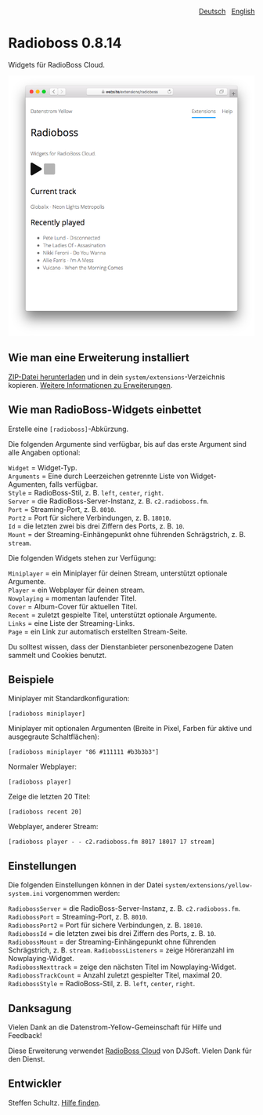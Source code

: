 <p align="right"><a href="README-de.md">Deutsch</a> &nbsp; <a href="README.md">English</a></p>

# Radioboss 0.8.14

Widgets für RadioBoss Cloud.

<p align="center"><img src="SCREENSHOT.png?raw=true" alt="Bildschirmfoto"></p>

## Wie man eine Erweiterung installiert

[ZIP-Datei herunterladen](https://github.com/schulle4u/yellow-extensions-schulle4u/raw/main/downloads/radioboss.zip) und in dein `system/extensions`-Verzeichnis kopieren. [Weitere Informationen zu Erweiterungen](https://github.com/annaesvensson/yellow-update/tree/main/README-de.md).

## Wie man RadioBoss-Widgets einbettet

Erstelle eine `[radioboss]`-Abkürzung. 

Die folgenden Argumente sind verfügbar, bis auf das erste Argument sind alle Angaben optional: 

`Widget` = Widget-Typ.  
`Arguments` = Eine durch Leerzeichen getrennte Liste von Widget-Agumenten, falls verfügbar.   
`Style` = RadioBoss-Stil, z. B. `left`, `center`, `right`.  
`Server` = die RadioBoss-Server-Instanz, z. B. `c2.radioboss.fm`.  
`Port` = Streaming-Port, z. B. `8010`.  
`Port2` = Port für sichere Verbindungen, z. B. `18010`.  
`Id` = die letzten zwei bis drei Ziffern des Ports, z. B. `10`.  
`Mount` = der Streaming-Einhängepunkt ohne führenden Schrägstrich, z. B. `stream`. 

Die folgenden Widgets stehen zur Verfügung: 

`Miniplayer` = ein Miniplayer für deinen Stream, unterstützt optionale Argumente.  
`Player` = ein Webplayer für deinen stream.  
`Nowplaying` = momentan laufender Titel.  
`Cover` = Album-Cover für aktuellen Titel.  
`Recent` = zuletzt gespielte Titel, unterstützt optionale Argumente.  
`Links` = eine Liste der Streaming-Links.  
`Page` = ein Link zur automatisch erstellten Stream-Seite. 

Du solltest wissen, dass der Dienstanbieter personenbezogene Daten sammelt und Cookies benutzt.

## Beispiele

Miniplayer mit Standardkonfiguration:

    [radioboss miniplayer]

Miniplayer mit optionalen Argumenten (Breite in Pixel, Farben für aktive und ausgegraute Schaltflächen):

    [radioboss miniplayer "86 #111111 #b3b3b3"]

Normaler Webplayer:

    [radioboss player]

Zeige die letzten 20 Titel:

    [radioboss recent 20]

Webplayer, anderer Stream:

    [radioboss player - - c2.radioboss.fm 8017 18017 17 stream]

## Einstellungen

Die folgenden Einstellungen können in der Datei `system/extensions/yellow-system.ini` vorgenommen werden:

`RadiobossServer` = die RadioBoss-Server-Instanz, z. B. `c2.radioboss.fm`.  
`RadiobossPort` = Streaming-Port, z. B. `8010`.  
`RadiobossPort2` = Port für sichere Verbindungen, z. B. `18010`.  
`RadiobossId` = die letzten zwei bis drei Ziffern des Ports, z. B. `10`.  
`RadiobossMount` = der Streaming-Einhängepunkt ohne führenden Schrägstrich, z. B. `stream`. 
`RadiobossListeners` = zeige Höreranzahl im Nowplaying-Widget.  
`RadiobossNexttrack` = zeige den nächsten Titel im Nowplaying-Widget.  
`RadiobossTrackCount` = Anzahl zuletzt gespielter Titel, maximal 20.  
`RadiobossStyle` = RadioBoss-Stil, z. B. `left`, `center`, `right`.  

## Danksagung

Vielen Dank an die Datenstrom-Yellow-Gemeinschaft für Hilfe und Feedback!

Diese Erweiterung verwendet [RadioBoss Cloud](https://www.radioboss.fm/radioboss-cloud/) von DJSoft. Vielen Dank für den Dienst.

## Entwickler

Steffen Schultz. [Hilfe finden](https://datenstrom.se/de/yellow/help/).
